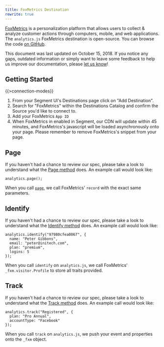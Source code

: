 ```yaml
---
title: FoxMetrics Destination
rewrite: true
---
```


[FoxMetrics](https://www.foxmetrics.com/) is a personalization platform that allows users to collect & analyze customer actions through computers, mobile, and web applications. The `analytics.js` FoxMetrics destination is open-source. You can browse the code [on GitHub](https://github.com/segment-integrations/analytics.js-integration-foxmetrics).

This document was last updated on October 15, 2018. If you notice any gaps, outdated information or simply want to leave some feedback to help us improve our documentation, please [let us know](https://segment.com/help/contact)!

## Getting Started

{{>connection-modes}}

1. From your Segment UI's Destinations page click on "Add Destination".
2. Search for "FoxMetrics" within the Destinations Catalog and confirm the Source you'd like to connect to.
3. Add your FoxMetrics `App ID`
4. When FoxMetrics in enabled in Segment, our CDN will update within 45 minutes, and FoxMetrics's javascript will be loaded asynchronously onto your page. Please remember to remove FoxMetrics's snippet from your page.

## Page

If you haven't had a chance to review our spec, please take a look to understand what the [Page method](https://segment.com/docs/spec/page/) does. An example call would look like:

```
analytics.page();
```

When you call [`page`](/docs/spec/page/), we call FoxMetrics' `record` with the exact same parameters.


## Identify

If you haven't had a chance to review our spec, please take a look to understand what the [Identify method](https://segment.com/docs/spec/identify/) does. An example call would look like:

```
analytics.identify("97980cfea0067", {
  name: "Peter Gibbons",
  email: "peter@initech.com",
  plan: "premium",
  logins: 5
});
```

When you call `identify` on `analytics.js`, we call FoxMetrics' `_fxm.visitor.Profile` to store all traits provided.


## Track
If you haven't had a chance to review our spec, please take a look to understand what the [Track method](https://segment.com/docs/spec/track/) does. An example call would look like:

```
analytics.track("Registered", {
  plan: "Pro Annual",
  accountType: "Facebook"
});
```

When you call `track` on `analytics.js`, we push your event and properties onto the `_fxm` object.
